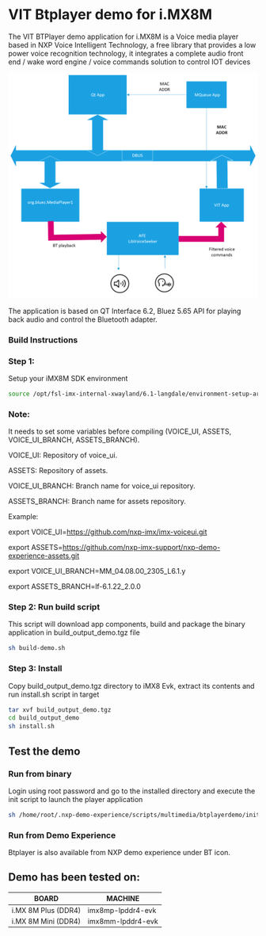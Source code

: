 # VIT Btplayer demo for  i.MX8M

The VIT BTPlayer demo application for i.MX8M is a Voice media player based in NXP Voice Intelligent Technology, a free library that provides a low power voice recognition technology, it integrates a complete audio front end / wake word engine / voice commands solution to control IOT devices

![alt text for screen readers](app/rsc/VITMediaplayer.png "VIT Media Player")

The application is based on QT Interface 6.2, Bluez 5.65 API for playing back audio and control the Bluetooth adapter.

### Build Instructions


### Step 1:
Setup your iMX8M SDK environment
```bash
source /opt/fsl-imx-internal-xwayland/6.1-langdale/environment-setup-armv8a-poky-linux
```
### Note:
It needs to set some variables before compiling (VOICE_UI, ASSETS, VOICE_UI_BRANCH, ASSETS_BRANCH).

VOICE_UI: Repository of voice_ui.

ASSETS: Repository of assets.

VOICE_UI_BRANCH: Branch name for voice_ui repository.

ASSETS_BRANCH: Branch name for assets repository.


Example:

export VOICE_UI=https://github.com/nxp-imx/imx-voiceui.git

export ASSETS=https://github.com/nxp-imx-support/nxp-demo-experience-assets.git

export VOICE_UI_BRANCH=MM_04.08.00_2305_L6.1.y

export ASSETS_BRANCH=lf-6.1.22_2.0.0

### Step 2: Run build script
This script will download app components, build and package the binary application in build_output_demo.tgz file
```bash
sh build-demo.sh
```

### Step 3: Install 
Copy build_output_demo.tgz directory to iMX8 Evk, extract its contents and run install.sh script in target
```bash
tar xvf build_output_demo.tgz
cd build_output_demo
sh install.sh

```

## Test the demo

### Run from binary
Login using root password and go to the installed directory and execute the init script to launch the player application
```bash
sh /home/root/.nxp-demo-experience/scripts/multimedia/btplayerdemo/init.sh
```

### Run from Demo Experience
Btplayer is also available from NXP demo experience under BT icon.


## Demo has been tested on:

| BOARD               | MACHINE           |
| ------------------- | ----------------- |
| i.MX 8M Plus (DDR4) | imx8mp-lpddr4-evk |
| i.MX 8M Mini (DDR4) | imx8mm-lpddr4-evk |

